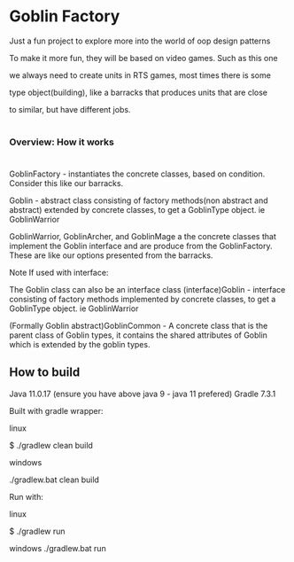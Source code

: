 #  Goblin Factory

Just a fun project to explore more into the world of oop design patterns

To make it more fun, they will be based on video games. Such as this one

we always need to create units in RTS games, most times there is some 

type object(building), like a barracks that produces units that are close

to similar, but have different jobs.
<br><br>

### Overview: How it works
#
GoblinFactory - instantiates the concrete classes, based on condition. Consider this like our barracks.

Goblin - abstract class consisting of factory methods(non abstract and abstract) extended by concrete classes, to get a GoblinType object. ie GoblinWarrior


GoblinWarrior, GoblinArcher, and GoblinMage a the concrete classes that
implement the Goblin interface and are produce from the GoblinFactory. These are like our options presented from the barracks.


Note If used with interface: 

The Goblin class can also be an interface class
(interface)Goblin - interface consisting of factory methods implemented by concrete classes, to get a GoblinType object. ie GoblinWarrior

(Formally Goblin abstract)GoblinCommon - A concrete class that is the parent class of Goblin types, it contains the shared attributes of Goblin which is extended by the goblin types.



## How to build
Java 11.0.17 (ensure you have above java 9 - java 11 prefered)
Gradle 7.3.1

Built with gradle wrapper:

linux

$ ./gradlew clean build

windows

./gradlew.bat clean build

Run with:

linux

$ ./gradlew run

windows
./gradlew.bat run